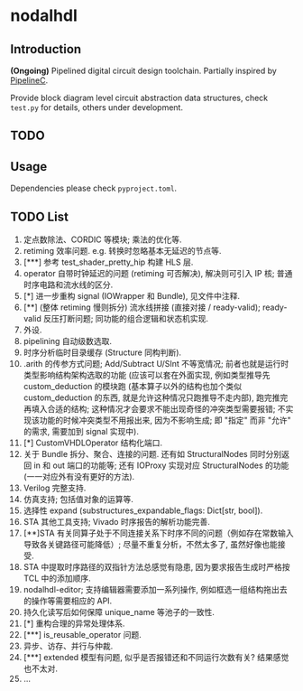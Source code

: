 # nodalhdl

## Introduction

**(Ongoing)** Pipelined digital circuit design toolchain. Partially inspired by [PipelineC](https://github.com/JulianKemmerer/PipelineC).

Provide block diagram level circuit abstraction data structures, check `test.py` for details, others under development.

## TODO

## Usage

Dependencies please check `pyproject.toml`.

## TODO List

1. 定点数除法、CORDIC 等模块; 乘法的优化等.
2. retiming 效率问题. e.g. 转换时忽略基本无延迟的节点等.
3. [***] 参考 test_shader_pretty_hip 构建 HLS 层.
4. operator 自带时钟延迟的问题 (retiming 可否解决), 解决则可引入 IP 核; 普通时序电路和流水线的区分.
5. [*] 进一步重构 signal (IOWrapper 和 Bundle), 见文件中注释.
6. [**] (整体 retiming 慢则拆分) 流水线拼接 (直接对接 / ready-valid); ready-valid 反压打断问题; 同功能的组合逻辑和状态机实现.
7. 外设.
8. pipelining 自动级数选取.
9.  时序分析临时目录缓存 (Structure 同构判断).
10. .arith 的传参方式问题; Add/Subtract U/SInt 不等宽情况; 前者也就是运行时类型影响结构架构选取的功能 (应该可以套在外面实现, 例如类型推导先 custom_deduction 的模块跑 (基本算子以外的结构也加个类似 custom_deduction 的东西, 就是允许这种情况只跑推导不走内部), 跑完推完再填入合适的结构; 这种情况才会要求不能出现奇怪的冲突类型需要报错; 不实现该功能的时候冲突类型不用报出来, 因为不影响生成; 即 "指定" 而非 "允许" 的需求, 需要加到 signal 实现中).
11. [*] CustomVHDLOperator 结构化端口.
12. 关于 Bundle 拆分、聚合、连接的问题. 还有如 StructuralNodes 同时分别返回 in 和 out 端口的功能等; 还有 IOProxy 实现对应 StructuralNodes 的功能 (一一对应外有没有更好的方法).
13. Verilog 完整支持.
14. 仿真支持; 包括值对象的运算等.
15. 选择性 expand (substructures_expandable_flags: Dict[str, bool]).
16. STA 其他工具支持; Vivado 时序报告的解析功能完善.
17. [**]STA 有关同算子处于不同连接关系下时序不同的问题（例如存在常数输入导致各关键路径可能降低）; 尽量不重复分析，不然太多了, 虽然好像也能接受.
18. STA 中提取时序路径的双指针方法总感觉有隐患, 因为要求报告生成时严格按 TCL 中的添加顺序.
19. nodalhdl-editor; 支持编辑器需要添加一系列操作, 例如框选一组结构拖出去的操作等需要相应的 API.
20. 持久化读写后如何保障 unique_name 等池子的一致性.
21. [*] 重构合理的异常处理体系.
22. [***] is_reusable_operator 问题.
23. 异步、访存、并行与仲裁.
24. [***] extended 模型有问题, 似乎是否报错还和不同运行次数有关? 结果感觉也不太对.
25. ...

